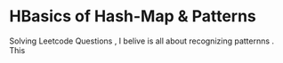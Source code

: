 # HBasics of Hash-Map & Patterns 

Solving Leetcode Questions , I belive is all about recognizing patternns . This 

